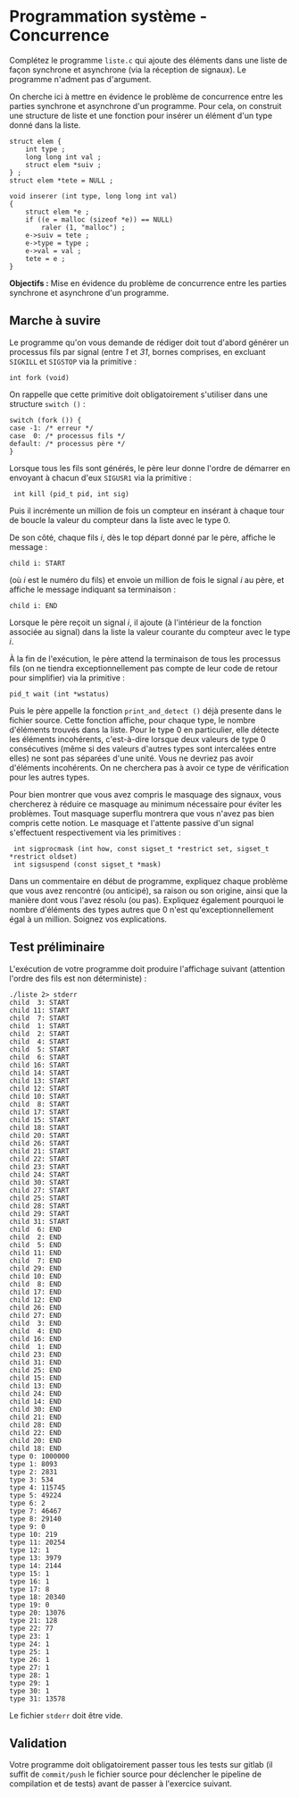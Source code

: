 # Programmation système - Concurrence

Complétez le programme `liste.c` qui ajoute des éléments dans une liste de façon synchrone et asynchrone (via la réception de signaux).
Le programme n'adment pas d'argument.

On cherche ici à mettre en évidence le problème de concurrence entre les parties synchrone et asynchrone d'un programme.
Pour cela, on construit une structure de liste et une fonction pour insérer un élément d'un type donné dans la liste.

    struct elem {
        int type ;
        long long int val ;
        struct elem *suiv ;
    } ;
    struct elem *tete = NULL ;

    void inserer (int type, long long int val)
    {
        struct elem *e ;
        if ((e = malloc (sizeof *e)) == NULL)
            raler (1, "malloc") ;
        e->suiv = tete ;
        e->type = type ;
        e->val = val ;
        tete = e ;
    }

**Objectifs :** Mise en évidence du problème de concurrence entre les parties synchrone et asynchrone d'un programme.

## Marche à suvire

Le programme qu'on vous demande de rédiger doit tout d'abord générer un processus fils par signal (entre *1* et *31*, bornes comprises, en excluant `SIGKILL` et `SIGSTOP` via la primitive :

    int fork (void)

On rappelle que cette primitive doit obligatoirement s'utiliser dans une structure `switch ()` :

    switch (fork ()) {
    case -1: /* erreur */
    case  0: /* processus fils */
    default: /* processus père */
    }

Lorsque tous les fils sont générés, le père leur donne l'ordre de démarrer en envoyant à chacun d'eux `SIGUSR1` via la primitive :

     int kill (pid_t pid, int sig)

Puis il incrémente un million de fois un compteur en insérant à chaque tour de boucle la valeur du compteur dans la liste avec le type 0.

De son côté, chaque fils *i*, dès le top départ donné par le père, affiche le message :

    child i: START

(où *i* est le numéro du fils) et envoie un million de fois le signal *i* au père, et affiche le message indiquant sa terminaison :

    child i: END

Lorsque le père reçoit un signal *i*, il ajoute (à l'intérieur de la fonction associée au signal) dans la liste la valeur courante du compteur avec le type *i*.

À la fin de l'exécution, le père attend la terminaison de tous les processus fils (on ne tiendra exceptionnellement pas compte de leur code de retour pour simplifier) via la primitive :

    pid_t wait (int *wstatus)

Puis le père appelle la fonction `print_and_detect ()` déjà presente dans le fichier source.
Cette fonction affiche, pour chaque type, le nombre d'éléments trouvés dans la liste.
Pour le type 0 en particulier, elle détecte les éléments incohérents, c'est-à-dire lorsque deux valeurs de type 0 consécutives (même si des valeurs d'autres types sont intercalées entre elles) ne sont pas séparées d'une unité.
Vous ne devriez pas avoir d'éléments incohérents.
On ne cherchera pas à avoir ce type de vérification pour les autres types.

Pour bien montrer que vous avez compris le masquage des signaux, vous chercherez à réduire ce masquage au minimum nécessaire pour éviter les problèmes.
Tout masquage superflu montrera que vous n'avez pas bien compris cette notion.
Le masquage et l'attente passive d'un signal s'effectuent respectivement via les primitives :

     int sigprocmask (int how, const sigset_t *restrict set, sigset_t *restrict oldset)
     int sigsuspend (const sigset_t *mask)

Dans un commentaire en début de programme, expliquez chaque problème que vous avez rencontré (ou anticipé), sa raison ou son origine, ainsi que la manière dont vous l'avez résolu (ou pas).
Expliquez également pourquoi le nombre d'éléments des types autres que 0 n'est qu'exceptionnellement égal à un million.
Soignez vos explications.

## Test préliminaire

L'exécution de votre programme doit produire l'affichage suivant (attention l'ordre des fils est non déterministe) :

    ./liste 2> stderr
    child  3: START
    child 11: START
    child  7: START
    child  1: START
    child  2: START
    child  4: START
    child  5: START
    child  6: START
    child 16: START
    child 14: START
    child 13: START
    child 12: START
    child 10: START
    child  8: START
    child 17: START
    child 15: START
    child 18: START
    child 20: START
    child 26: START
    child 21: START
    child 22: START
    child 23: START
    child 24: START
    child 30: START
    child 27: START
    child 25: START
    child 28: START
    child 29: START
    child 31: START
    child  6: END
    child  2: END
    child  5: END
    child 11: END
    child  7: END
    child 29: END
    child 10: END
    child  8: END
    child 17: END
    child 12: END
    child 26: END
    child 27: END
    child  3: END
    child  4: END
    child 16: END
    child  1: END
    child 23: END
    child 31: END
    child 25: END
    child 15: END
    child 13: END
    child 24: END
    child 14: END
    child 30: END
    child 21: END
    child 28: END
    child 22: END
    child 20: END
    child 18: END
    type 0: 1000000
    type 1: 8093
    type 2: 2831
    type 3: 534
    type 4: 115745
    type 5: 49224
    type 6: 2
    type 7: 46467
    type 8: 29140
    type 9: 0
    type 10: 219
    type 11: 20254
    type 12: 1
    type 13: 3979
    type 14: 2144
    type 15: 1
    type 16: 1
    type 17: 8
    type 18: 20340
    type 19: 0
    type 20: 13076
    type 21: 128
    type 22: 77
    type 23: 1
    type 24: 1
    type 25: 1
    type 26: 1
    type 27: 1
    type 28: 1
    type 29: 1
    type 30: 1
    type 31: 13578

Le fichier `stderr` doit être vide.

## Validation

Votre programme doit obligatoirement passer tous les tests sur gitlab (il suffit de `commit/push` le fichier source pour déclencher le pipeline de compilation et de tests) avant de passer à l'exercice suivant.
